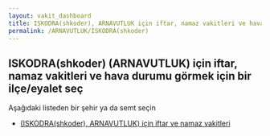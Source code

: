 ```yaml
---
layout: vakit_dashboard
title: ISKODRA(shkoder), ARNAVUTLUK için iftar, namaz vakitleri ve hava durumu - ilçe/eyalet seç
permalink: /ARNAVUTLUK/ISKODRA(shkoder)
---
```


## ISKODRA(shkoder) (ARNAVUTLUK) için iftar, namaz vakitleri ve hava durumu  görmek için bir ilçe/eyalet seç

Aşağıdaki listeden bir şehir ya da semt seçin

* [ (ISKODRA(shkoder), ARNAVUTLUK) için iftar ve namaz vakitleri](/ARNAVUTLUK/ISKODRA(shkoder)/)

<script type="text/javascript">
  var GLOBAL_COUNTRY = 'ARNAVUTLUK';
  var GLOBAL_CITY = 'ISKODRA(shkoder)';
  var GLOBAL_STATE = 'ISKODRA(shkoder)';
</script>
